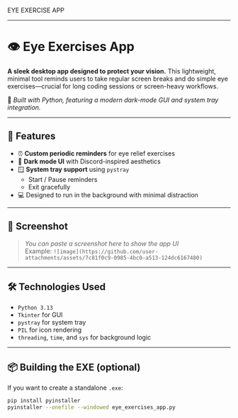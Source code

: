 
EYE EXERCISE APP
                                                                                 
---

# 👁️ Eye Exercises App

**A sleek desktop app designed to protect your vision.** This lightweight, minimal tool reminds users to take regular screen breaks and do simple eye exercises—crucial for long coding sessions or screen-heavy workflows.

🧠 _Built with Python, featuring a modern dark-mode GUI and system tray integration._

---

## 🚀 Features

- ⏰ **Custom periodic reminders** for eye relief exercises
- 🌙 **Dark mode UI** with Discord-inspired aesthetics
- 🪟 **System tray support** using `pystray`
  - Start / Pause reminders
  - Exit gracefully
- 💻 Designed to run in the background with minimal distraction

---

## 📸 Screenshot

> _You can paste a screenshot here to show the app UI_  
> Example: `![image](https://github.com/user-attachments/assets/7c81f0c9-0985-4bc0-a513-124dc6167480)
`

---

## 🛠️ Technologies Used

- `Python 3.13`
- `Tkinter` for GUI
- `pystray` for system tray
- `PIL` for icon rendering
- `threading`, `time`, and `sys` for background logic

---

## 📦 Building the EXE (optional)

If you want to create a standalone `.exe`:

```bash
pip install pyinstaller
pyinstaller --onefile --windowed eye_exercises_app.py
